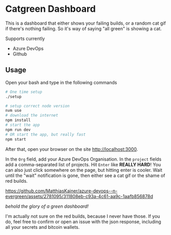 # Catgreen Dashboard

This is a dashboard that either shows your failing builds, or a random cat gif if there's nothing failing. So it's way of saying "all green" is showing a cat. 

Supports currently
- Azure DevOps
- Github

## Usage

Open your bash and type in the following commands

```bash
# One time setup
./setup

# setup correct node version
nvm use
# download the internet
npm install
# start the app
npm run dev
# OR start the app, but really fast
npm start 
```

After that, open your browser on the site <http://localhost:3000>.

In the `Org` field, add your Azure DevOps Organisation. In the `project` fields add a comma-separated list of projects. Hit `Enter` like **REALLY HARD**! You can also just click somewhere on the page, but hitting enter is cooler. Wait until the "wait" notification is gone, then either see a cat gif or the shame of red builds.

https://github.com/MatthiasKainer/azure-devops--n-evergreen/assets/2781095/311808eb-c93a-4c61-aa9c-1aafb856878d

_behold the glory of a green dashboard!_

I'm actually not sure on the red builds, because I never have those. If you do, feel free to confirm or open an issue with the json response, including all your secrets and bitcoin wallets.
